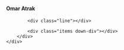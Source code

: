 <h4>Omar Atrak</h4>
<div class="content">
    <div class="content-items">
        <div class="items-content">
            <div class="items top-div"></div>

            <div class="line"></div>

            <div class="items down-div"></div>
        </div>
    </div>
</div>
